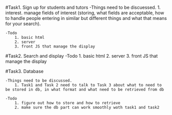 #Task1. Sign up for students and tutors
	-Things need to be discuessed.
		1. interest. 
			 manage fields of interest (storing, what fields are acceptable, how to handle people entering in similar but different things and what that means for your search).

	-Todo
		1. basic html
		2. server 
		3. front JS that manage the display

#Task2. Search and display
	-Todo
		1. basic html
		2. server
		3. front JS that manage the display

#Task3. Database

	-Things need to be discussed.
		1. Task1 and Task 2 need to talk to Task 3 about what to need to be stored in db, in what format and what need to be retrieved from db

	-Todo
		1. figure out how to store and how to retrieve 
		2. make sure the db part can work smoothly woth task1 and task2